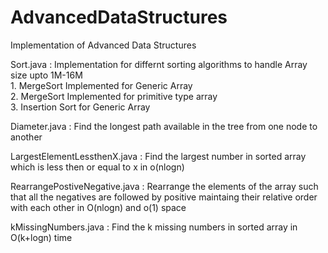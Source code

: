 # AdvancedDataStructures
Implementation of Advanced Data Structures

Sort.java : Implementation for differnt sorting algorithms to handle Array size upto 1M-16M                                               
            1. MergeSort Implemented for Generic Array                                                         
            2. MergeSort Implemented for primitive type array                                                                             
            3. Insertion Sort for Generic Array
            
Diameter.java : Find the longest path available in the tree from one node to another

LargestElementLessthenX.java : Find the largest number in sorted array which is less then or equal to x in o(nlogn)

RearrangePostiveNegative.java : Rearrange the elements of the array such that all the negatives are followed by positive maintaing their relative order with each other in O(nlogn) and o(1) space

kMissingNumbers.java : Find the k missing numbers in sorted array in O(k+logn) time
